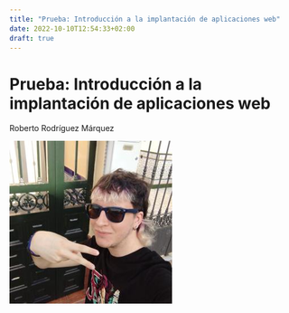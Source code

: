 ```yaml
---
title: "Prueba: Introducción a la implantación de aplicaciones web"
date: 2022-10-10T12:54:33+02:00
draft: true
---
```

# Prueba: Introducción a la implantación de aplicaciones web

Roberto Rodríguez Márquez

![foto](foto.jpg)
